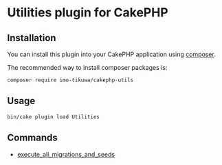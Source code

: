 # Utilities plugin for CakePHP

## Installation

You can install this plugin into your CakePHP application using [composer](https://getcomposer.org).

The recommended way to install composer packages is:

```
composer require imo-tikuwa/cakephp-utils
```

## Usage
```
bin/cake plugin load Utilities
```

## Commands
 - [execute_all_migrations_and_seeds](https://github.com/imo-tikuwa/cakephp-utils/blob/master/src/Command/ExecuteAllMigrationsAndSeedsCommand.php)

